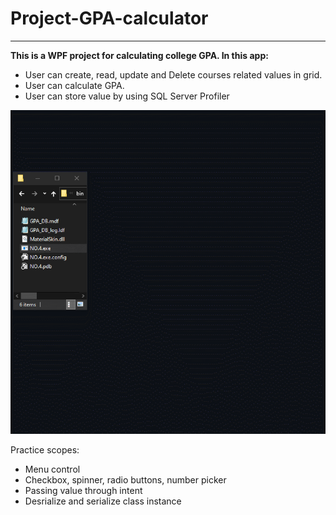# Project-GPA-calculator
-------------------------
**This is a WPF project for calculating college GPA. In this app:**
* User can create, read, update and Delete courses related values in grid. 
* User can calculate GPA.
* User can store value by using SQL Server Profiler
 
![Basic Pizza Order System](./screenShot.gif?raw=true)

Practice scopes:
* Menu control
* Checkbox, spinner, radio buttons, number picker
* Passing value through intent
* Desrialize and serialize class instance
